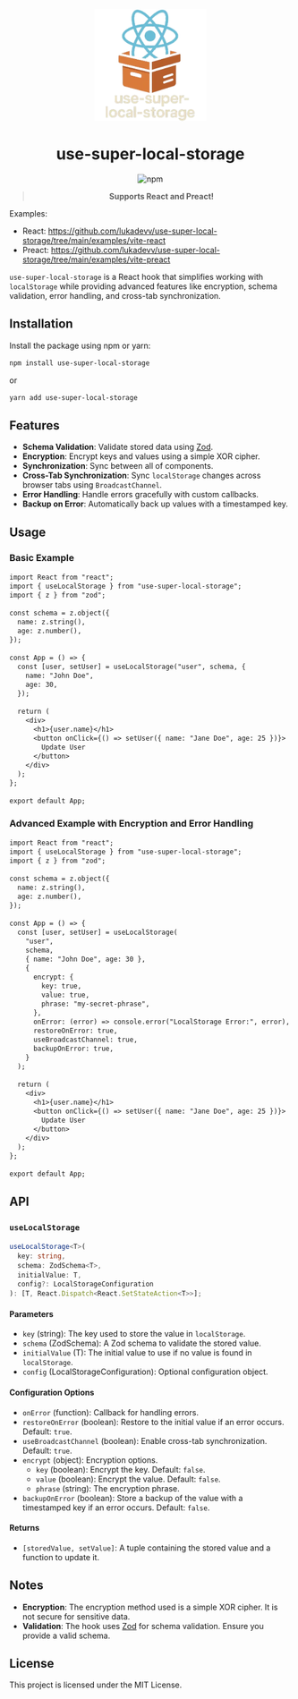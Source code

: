 <div align="center">

  <img src="https://raw.githubusercontent.com/lukadevv/lukadevv/refs/heads/main/use-super-local-storage.webp" alt="logo" width="200"/>

# use-super-local-storage

![npm](https://img.shields.io/npm/dw/use-super-local-storage)

> **Supports React and Preact!**

</div>

Examples:
- React: https://github.com/lukadevv/use-super-local-storage/tree/main/examples/vite-react
- Preact: https://github.com/lukadevv/use-super-local-storage/tree/main/examples/vite-preact

`use-super-local-storage` is a React hook that simplifies working with `localStorage` while providing advanced features like encryption, schema validation, error handling, and cross-tab synchronization.

## Installation

Install the package using npm or yarn:

```bash
npm install use-super-local-storage
```

or

```bash
yarn add use-super-local-storage
```

## Features

- **Schema Validation**: Validate stored data using [Zod](https://zod.dev/).
- **Encryption**: Encrypt keys and values using a simple XOR cipher.
- **Synchronization**: Sync between all of components.
- **Cross-Tab Synchronization**: Sync `localStorage` changes across browser tabs using `BroadcastChannel`.
- **Error Handling**: Handle errors gracefully with custom callbacks.
- **Backup on Error**: Automatically back up values with a timestamped key.

## Usage

### Basic Example

```tsx
import React from "react";
import { useLocalStorage } from "use-super-local-storage";
import { z } from "zod";

const schema = z.object({
  name: z.string(),
  age: z.number(),
});

const App = () => {
  const [user, setUser] = useLocalStorage("user", schema, {
    name: "John Doe",
    age: 30,
  });

  return (
    <div>
      <h1>{user.name}</h1>
      <button onClick={() => setUser({ name: "Jane Doe", age: 25 })}>
        Update User
      </button>
    </div>
  );
};

export default App;
```

### Advanced Example with Encryption and Error Handling

```tsx
import React from "react";
import { useLocalStorage } from "use-super-local-storage";
import { z } from "zod";

const schema = z.object({
  name: z.string(),
  age: z.number(),
});

const App = () => {
  const [user, setUser] = useLocalStorage(
    "user",
    schema,
    { name: "John Doe", age: 30 },
    {
      encrypt: {
        key: true,
        value: true,
        phrase: "my-secret-phrase",
      },
      onError: (error) => console.error("LocalStorage Error:", error),
      restoreOnError: true,
      useBroadcastChannel: true,
      backupOnError: true,
    }
  );

  return (
    <div>
      <h1>{user.name}</h1>
      <button onClick={() => setUser({ name: "Jane Doe", age: 25 })}>
        Update User
      </button>
    </div>
  );
};

export default App;
```

## API

### `useLocalStorage`

```typescript
useLocalStorage<T>(
  key: string,
  schema: ZodSchema<T>,
  initialValue: T,
  config?: LocalStorageConfiguration
): [T, React.Dispatch<React.SetStateAction<T>>];
```

#### Parameters

- `key` (string): The key used to store the value in `localStorage`.
- `schema` (ZodSchema<T>): A Zod schema to validate the stored value.
- `initialValue` (T): The initial value to use if no value is found in `localStorage`.
- `config` (LocalStorageConfiguration): Optional configuration object.

#### Configuration Options

- `onError` (function): Callback for handling errors.
- `restoreOnError` (boolean): Restore to the initial value if an error occurs. Default: `true`.
- `useBroadcastChannel` (boolean): Enable cross-tab synchronization. Default: `true`.
- `encrypt` (object): Encryption options.
  - `key` (boolean): Encrypt the key. Default: `false`.
  - `value` (boolean): Encrypt the value. Default: `false`.
  - `phrase` (string): The encryption phrase.
- `backupOnError` (boolean): Store a backup of the value with a timestamped key if an error occurs. Default: `false`.

#### Returns

- `[storedValue, setValue]`: A tuple containing the stored value and a function to update it.

## Notes

- **Encryption**: The encryption method used is a simple XOR cipher. It is not secure for sensitive data.
- **Validation**: The hook uses [Zod](https://zod.dev/) for schema validation. Ensure you provide a valid schema.

## License

This project is licensed under the MIT License.
